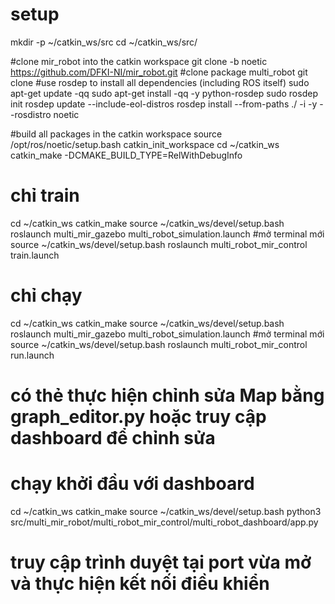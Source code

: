 # setup
mkdir -p ~/catkin_ws/src 
cd ~/catkin_ws/src/

#clone mir_robot into the catkin workspace
git clone -b noetic https://github.com/DFKI-NI/mir_robot.git
#clone package multi_robot
git clone 
#use rosdep to install all dependencies (including ROS itself)
sudo apt-get update -qq
sudo apt-get install -qq -y python-rosdep
sudo rosdep init
rosdep update --include-eol-distros
rosdep install --from-paths ./ -i -y --rosdistro noetic

#build all packages in the catkin workspace
source /opt/ros/noetic/setup.bash
catkin_init_workspace
cd ~/catkin_ws
catkin_make -DCMAKE_BUILD_TYPE=RelWithDebugInfo

# chỉ train
  cd ~/catkin_ws
  catkin_make
  source ~/catkin_ws/devel/setup.bash
  roslaunch multi_mir_gazebo multi_robot_simulation.launch
  #mở terminal mới
  source ~/catkin_ws/devel/setup.bash
  roslaunch multi_robot_mir_control train.launch

# chỉ chạy 
  cd ~/catkin_ws
  catkin_make
  source ~/catkin_ws/devel/setup.bash
  roslaunch multi_mir_gazebo multi_robot_simulation.launch
  #mở terminal mới
  source ~/catkin_ws/devel/setup.bash
  roslaunch multi_robot_mir_control run.launch
# có thẻ thực hiện chỉnh sửa Map bằng graph_editor.py hoặc truy cập dashboard để chỉnh sửa

# chạy khởi đầu với dashboard
  cd ~/catkin_ws
  catkin_make
  source ~/catkin_ws/devel/setup.bash
  python3 src/multi_mir_robot/multi_robot_mir_control/multi_robot_dashboard/app.py
  # truy cập trình duyệt tại port vừa mở và thực hiện kết nối điều khiển



